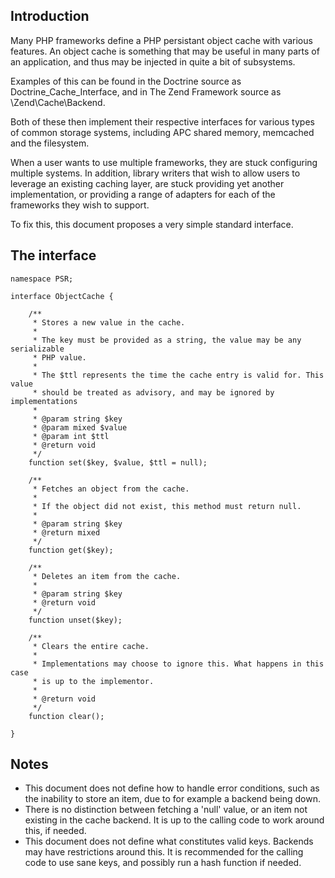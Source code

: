 ## Introduction

Many PHP frameworks define a PHP persistant object cache with various features.
An object cache is something that may be useful in many parts of an
application, and thus may be injected in quite a bit of subsystems.

Examples of this can be found in the Doctrine source as
Doctrine\_Cache\_Interface, and in The Zend Framework source as
\Zend\Cache\Backend.

Both of these then implement their respective interfaces for various types
of common storage systems, including APC shared memory, memcached and the
filesystem.

When a user wants to use multiple frameworks, they are stuck configuring
multiple systems. In addition, library writers that wish to allow users to
leverage an existing caching layer, are stuck providing yet another
implementation, or providing a range of adapters for each of the frameworks
they wish to support.

To fix this, this document proposes a very simple standard interface.

## The interface

    namespace PSR;

    interface ObjectCache {

        /**
         * Stores a new value in the cache.
         *
         * The key must be provided as a string, the value may be any serializable
         * PHP value.
         *
         * The $ttl represents the time the cache entry is valid for. This value
         * should be treated as advisory, and may be ignored by implementations
         *
         * @param string $key
         * @param mixed $value
         * @param int $ttl
         * @return void
         */
        function set($key, $value, $ttl = null);

        /**
         * Fetches an object from the cache.
         *
         * If the object did not exist, this method must return null.
         *
         * @param string $key
         * @return mixed
         */
        function get($key);

        /**
         * Deletes an item from the cache.
         *
         * @param string $key
         * @return void
         */
        function unset($key);

        /**
         * Clears the entire cache.
         *
         * Implementations may choose to ignore this. What happens in this case
         * is up to the implementor.
         *
         * @return void
         */
        function clear();

    }

## Notes

* This document does not define how to handle error conditions, such as the
  inability to store an item, due to for example a backend being down.
* There is no distinction between fetching a 'null' value, or an item not
  existing in the cache backend. It is up to the calling code to work around
  this, if needed.
* This document does not define what constitutes valid keys. Backends may have
  restrictions around this. It is recommended for the calling code to use
  sane keys, and possibly run a hash function if needed.
